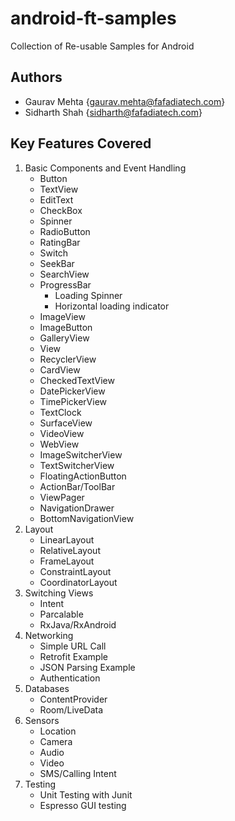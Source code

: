 # android-ft-samples

Collection of Re-usable Samples for Android

## Authors

- Gaurav Mehta {gaurav.mehta@fafadiatech.com}
- Sidharth Shah {sidharth@fafadiatech.com}

## Key Features Covered

1. Basic Components and Event Handling
	- Button
	- TextView
	- EditText
	- CheckBox
	- Spinner
	- RadioButton
	- RatingBar
	- Switch
	- SeekBar
	- SearchView
	- ProgressBar
		- Loading Spinner
		- Horizontal loading indicator
	- ImageView
	- ImageButton
	- GalleryView
	- View
	- RecyclerView
	- CardView
	- CheckedTextView
	- DatePickerView
	- TimePickerView
	- TextClock
	- SurfaceView
	- VideoView
	- WebView
	- ImageSwitcherView
	- TextSwitcherView
	- FloatingActionButton
	- ActionBar/ToolBar
	- ViewPager
	- NavigationDrawer
	- BottomNavigationView
1. Layout
	- LinearLayout
	- RelativeLayout
	- FrameLayout
	- ConstraintLayout
	- CoordinatorLayout
1. Switching Views
	- Intent
	- Parcalable
	- RxJava/RxAndroid
1. Networking
	- Simple URL Call
	- Retrofit Example
	- JSON Parsing Example
	- Authentication
1. Databases
	- ContentProvider
	- Room/LiveData
1. Sensors
	- Location
	- Camera
	- Audio
	- Video
	- SMS/Calling Intent
1. Testing
	- Unit Testing with Junit
	- Espresso GUI testing
